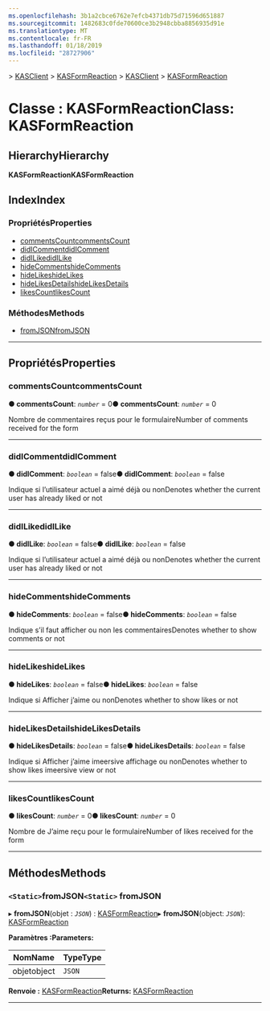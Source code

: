 ```yaml
---
ms.openlocfilehash: 3b1a2cbce6762e7efcb4371db75d71596d651887
ms.sourcegitcommit: 1482683c0fde70600ce3b2948cbba8856935d91e
ms.translationtype: MT
ms.contentlocale: fr-FR
ms.lasthandoff: 01/18/2019
ms.locfileid: "28727906"
---
```

<span data-ttu-id="441c3-101">[](../README.md) > [KASClient](../modules/kasclient.md) > [KASFormReaction](../classes/kasclient.kasformreaction.md)</span><span class="sxs-lookup"><span data-stu-id="441c3-101">[](../README.md) > [KASClient](../modules/kasclient.md) > [KASFormReaction](../classes/kasclient.kasformreaction.md)</span></span>

# <a name="class-kasformreaction"></a><span data-ttu-id="441c3-102">Classe : KASFormReaction</span><span class="sxs-lookup"><span data-stu-id="441c3-102">Class: KASFormReaction</span></span>

## <a name="hierarchy"></a><span data-ttu-id="441c3-103">Hierarchy</span><span class="sxs-lookup"><span data-stu-id="441c3-103">Hierarchy</span></span>

<span data-ttu-id="441c3-104">**KASFormReaction**</span><span class="sxs-lookup"><span data-stu-id="441c3-104">**KASFormReaction**</span></span>

## <a name="index"></a><span data-ttu-id="441c3-105">Index</span><span class="sxs-lookup"><span data-stu-id="441c3-105">Index</span></span>

### <a name="properties"></a><span data-ttu-id="441c3-106">Propriétés</span><span class="sxs-lookup"><span data-stu-id="441c3-106">Properties</span></span>

* [<span data-ttu-id="441c3-107">commentsCount</span><span class="sxs-lookup"><span data-stu-id="441c3-107">commentsCount</span></span>](kasclient.kasformreaction.md#commentscount)
* [<span data-ttu-id="441c3-108">didIComment</span><span class="sxs-lookup"><span data-stu-id="441c3-108">didIComment</span></span>](kasclient.kasformreaction.md#didicomment)
* [<span data-ttu-id="441c3-109">didILike</span><span class="sxs-lookup"><span data-stu-id="441c3-109">didILike</span></span>](kasclient.kasformreaction.md#didilike)
* [<span data-ttu-id="441c3-110">hideComments</span><span class="sxs-lookup"><span data-stu-id="441c3-110">hideComments</span></span>](kasclient.kasformreaction.md#hidecomments)
* [<span data-ttu-id="441c3-111">hideLikes</span><span class="sxs-lookup"><span data-stu-id="441c3-111">hideLikes</span></span>](kasclient.kasformreaction.md#hidelikes)
* [<span data-ttu-id="441c3-112">hideLikesDetails</span><span class="sxs-lookup"><span data-stu-id="441c3-112">hideLikesDetails</span></span>](kasclient.kasformreaction.md#hidelikesdetails)
* [<span data-ttu-id="441c3-113">likesCount</span><span class="sxs-lookup"><span data-stu-id="441c3-113">likesCount</span></span>](kasclient.kasformreaction.md#likescount)
### <a name="methods"></a><span data-ttu-id="441c3-114">Méthodes</span><span class="sxs-lookup"><span data-stu-id="441c3-114">Methods</span></span>

* [<span data-ttu-id="441c3-115">fromJSON</span><span class="sxs-lookup"><span data-stu-id="441c3-115">fromJSON</span></span>](kasclient.kasformreaction.md#fromjson)

---

## <a name="properties"></a><span data-ttu-id="441c3-116">Propriétés</span><span class="sxs-lookup"><span data-stu-id="441c3-116">Properties</span></span>

<a id="commentscount"></a>

###  <a name="commentscount"></a><span data-ttu-id="441c3-117">commentsCount</span><span class="sxs-lookup"><span data-stu-id="441c3-117">commentsCount</span></span>

<span data-ttu-id="441c3-118">**● commentsCount**: *`number`* = 0</span><span class="sxs-lookup"><span data-stu-id="441c3-118">**● commentsCount**: *`number`* = 0</span></span>

<span data-ttu-id="441c3-119">Nombre de commentaires reçus pour le formulaire</span><span class="sxs-lookup"><span data-stu-id="441c3-119">Number of comments received for the form</span></span>

___

<a id="didicomment"></a>

###  <a name="didicomment"></a><span data-ttu-id="441c3-120">didIComment</span><span class="sxs-lookup"><span data-stu-id="441c3-120">didIComment</span></span>

<span data-ttu-id="441c3-121">**● didIComment**: *`boolean`* = false</span><span class="sxs-lookup"><span data-stu-id="441c3-121">**● didIComment**: *`boolean`* = false</span></span>

<span data-ttu-id="441c3-122">Indique si l’utilisateur actuel a aimé déjà ou non</span><span class="sxs-lookup"><span data-stu-id="441c3-122">Denotes whether the current user has already liked or not</span></span>

___

<a id="didilike"></a>

###  <a name="didilike"></a><span data-ttu-id="441c3-123">didILike</span><span class="sxs-lookup"><span data-stu-id="441c3-123">didILike</span></span>

<span data-ttu-id="441c3-124">**● didILike**: *`boolean`* = false</span><span class="sxs-lookup"><span data-stu-id="441c3-124">**● didILike**: *`boolean`* = false</span></span>

<span data-ttu-id="441c3-125">Indique si l’utilisateur actuel a aimé déjà ou non</span><span class="sxs-lookup"><span data-stu-id="441c3-125">Denotes whether the current user has already liked or not</span></span>

___

<a id="hidecomments"></a>

###  <a name="hidecomments"></a><span data-ttu-id="441c3-126">hideComments</span><span class="sxs-lookup"><span data-stu-id="441c3-126">hideComments</span></span>

<span data-ttu-id="441c3-127">**● hideComments**: *`boolean`* = false</span><span class="sxs-lookup"><span data-stu-id="441c3-127">**● hideComments**: *`boolean`* = false</span></span>

<span data-ttu-id="441c3-128">Indique s’il faut afficher ou non les commentaires</span><span class="sxs-lookup"><span data-stu-id="441c3-128">Denotes whether to show comments or not</span></span>

___

<a id="hidelikes"></a>

###  <a name="hidelikes"></a><span data-ttu-id="441c3-129">hideLikes</span><span class="sxs-lookup"><span data-stu-id="441c3-129">hideLikes</span></span>

<span data-ttu-id="441c3-130">**● hideLikes**: *`boolean`* = false</span><span class="sxs-lookup"><span data-stu-id="441c3-130">**● hideLikes**: *`boolean`* = false</span></span>

<span data-ttu-id="441c3-131">Indique si Afficher j’aime ou non</span><span class="sxs-lookup"><span data-stu-id="441c3-131">Denotes whether to show likes or not</span></span>

___

<a id="hidelikesdetails"></a>

###  <a name="hidelikesdetails"></a><span data-ttu-id="441c3-132">hideLikesDetails</span><span class="sxs-lookup"><span data-stu-id="441c3-132">hideLikesDetails</span></span>

<span data-ttu-id="441c3-133">**● hideLikesDetails**: *`boolean`* = false</span><span class="sxs-lookup"><span data-stu-id="441c3-133">**● hideLikesDetails**: *`boolean`* = false</span></span>

<span data-ttu-id="441c3-134">Indique si Afficher j’aime imeersive affichage ou non</span><span class="sxs-lookup"><span data-stu-id="441c3-134">Denotes whether to show likes imeersive view or not</span></span>

___

<a id="likescount"></a>

###  <a name="likescount"></a><span data-ttu-id="441c3-135">likesCount</span><span class="sxs-lookup"><span data-stu-id="441c3-135">likesCount</span></span>

<span data-ttu-id="441c3-136">**● likesCount**: *`number`* = 0</span><span class="sxs-lookup"><span data-stu-id="441c3-136">**● likesCount**: *`number`* = 0</span></span>

<span data-ttu-id="441c3-137">Nombre de J’aime reçu pour le formulaire</span><span class="sxs-lookup"><span data-stu-id="441c3-137">Number of likes received for the form</span></span>

___

## <a name="methods"></a><span data-ttu-id="441c3-138">Méthodes</span><span class="sxs-lookup"><span data-stu-id="441c3-138">Methods</span></span>

<a id="fromjson"></a>

### <a name="static-fromjson"></a><span data-ttu-id="441c3-139">`<Static>`fromJSON</span><span class="sxs-lookup"><span data-stu-id="441c3-139">`<Static>` fromJSON</span></span>

<span data-ttu-id="441c3-140">▸ **fromJSON**(objet : *`JSON`*) : [KASFormReaction](kasclient.kasformreaction.md)</span><span class="sxs-lookup"><span data-stu-id="441c3-140">▸ **fromJSON**(object: *`JSON`*): [KASFormReaction](kasclient.kasformreaction.md)</span></span>

<span data-ttu-id="441c3-141">**Paramètres :**</span><span class="sxs-lookup"><span data-stu-id="441c3-141">**Parameters:**</span></span>

| <span data-ttu-id="441c3-142">Nom</span><span class="sxs-lookup"><span data-stu-id="441c3-142">Name</span></span> | <span data-ttu-id="441c3-143">Type</span><span class="sxs-lookup"><span data-stu-id="441c3-143">Type</span></span> |
| ------ | ------ |
| <span data-ttu-id="441c3-144">objet</span><span class="sxs-lookup"><span data-stu-id="441c3-144">object</span></span> | `JSON` |

<span data-ttu-id="441c3-145">**Renvoie :** [KASFormReaction](kasclient.kasformreaction.md)</span><span class="sxs-lookup"><span data-stu-id="441c3-145">**Returns:** [KASFormReaction](kasclient.kasformreaction.md)</span></span>

___

